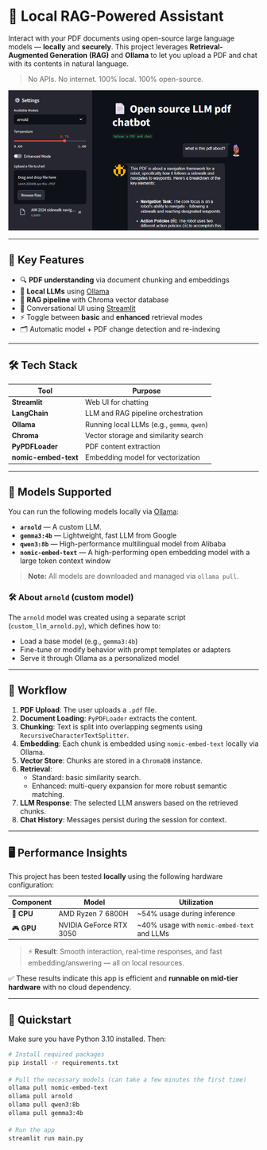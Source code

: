 # 📄 Local RAG-Powered Assistant

Interact with your PDF documents using open-source large language models — **locally** and **securely**. This project leverages **Retrieval-Augmented Generation (RAG)** and **Ollama** to let you upload a PDF and chat with its contents in natural language.

> No APIs. No internet. 100% local. 100% open-source.

<img src="https://github.com/JavierKaiser9/RAG_pdf_assistant/blob/master/chat_demo.png" width="700" alt="image" title="image" />

---

## 🚀 Key Features

- 🔍 **PDF understanding** via document chunking and embeddings
- 🧠 **Local LLMs** using [Ollama](https://ollama.com/)
- 🧩 **RAG pipeline** with Chroma vector database
- 🤖 Conversational UI using [Streamlit](https://streamlit.io/)
- ⚡ Toggle between **basic** and **enhanced** retrieval modes
- 🗂️ Automatic model + PDF change detection and re-indexing

---

## 🛠️ Tech Stack

| Tool | Purpose |
|------|---------|
| **Streamlit** | Web UI for chatting |
| **LangChain** | LLM and RAG pipeline orchestration |
| **Ollama** | Running local LLMs (e.g., `gemma`, `qwen`) |
| **Chroma** | Vector storage and similarity search |
| **PyPDFLoader** | PDF content extraction |
| **nomic-embed-text** | Embedding model for vectorization |

---

## 🧠 Models Supported

You can run the following models locally via [Ollama](https://ollama.com/):

- **`arnold`** — A custom LLM.
- **`gemma3:4b`** — Lightweight, fast LLM from Google  
- **`qwen3:8b`** — High-performance multilingual model from Alibaba
- **`nomic-embed-text`** — A high-performing open embedding model with a large token context window
> **Note:** All models are downloaded and managed via `ollama pull`.

### 🛠️ About `arnold` (custom model)

The `arnold` model was created using a separate script (`custom_llm_arnold.py`), which defines how to:

- Load a base model (e.g., `gemma3:4b`)
- Fine-tune or modify behavior with prompt templates or adapters
- Serve it through Ollama as a personalized model

---

## 🔁 Workflow

1. **PDF Upload**: The user uploads a `.pdf` file.
2. **Document Loading**: `PyPDFLoader` extracts the content.
3. **Chunking**: Text is split into overlapping segments using `RecursiveCharacterTextSplitter`.
4. **Embedding**: Each chunk is embedded using `nomic-embed-text` locally via Ollama.
5. **Vector Store**: Chunks are stored in a `ChromaDB` instance.
6. **Retrieval**:
   - Standard: basic similarity search.
   - Enhanced: multi-query expansion for more robust semantic matching.
7. **LLM Response**: The selected LLM answers based on the retrieved chunks.
8. **Chat History**: Messages persist during the session for context.

---

## 🖥️ Performance Insights

This project has been tested **locally** using the following hardware configuration:

| Component        | Model                      | Utilization |
|------------------|----------------------------|-------------|
| 🧠 **CPU**       | AMD Ryzen 7 6800H          | ~54% usage during inference |
| 🎮 **GPU**       | NVIDIA GeForce RTX 3050    | ~40% usage with `nomic-embed-text` and LLMs |

> ⚡ **Result**: Smooth interaction, real-time responses, and fast embedding/answering — all on local resources.

✅ These results indicate this app is efficient and **runnable on mid-tier hardware** with no cloud dependency.

---

## 🚀 Quickstart

Make sure you have Python 3.10 installed. Then:

```bash
# Install required packages
pip install -r requirements.txt

# Pull the necessary models (can take a few minutes the first time)
ollama pull nomic-embed-text
ollama pull arnold
ollama pull qwen3:8b
ollama pull gemma3:4b

# Run the app
streamlit run main.py
